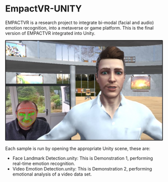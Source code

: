 # EmpactVR-UNITY

EMPACTVR is a research project to integrate bi-modal (facial and audio) emotion recognition, into a metaverse or game platform. This is the final version of EMPACTVR integrated into Unity.

![alt text](https://github.com/DarrenBellenger2/EmpactVR-ONNX/blob/main/paper/Screenshot.jpg)

Each sample is run by opening the appropriate Unity scene, these are:
- Face Landmark Detection.unity: This is Demonstration 1, performing real-time emotion recognition.
- Video Emotion Detection.unity: This is Demonstration 2, performing emotional analysis of a video data set.
